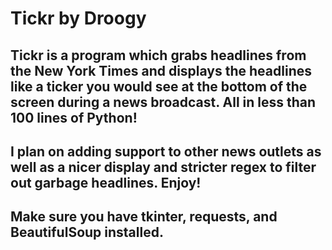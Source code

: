 # Tickr by Droogy
## Tickr is a program which grabs headlines from the New York Times and displays the headlines like a ticker you would see at the bottom of the screen during a news broadcast. All in less than 100 lines of Python!
## I plan on adding support to other news outlets as well as a nicer display and stricter regex to filter out garbage headlines. Enjoy!
## Make sure you have tkinter, requests, and BeautifulSoup installed.